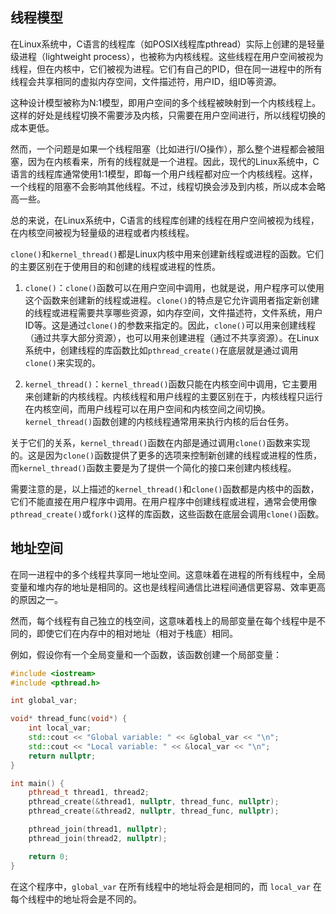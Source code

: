 ## 线程模型 
在Linux系统中，C语言的线程库（如POSIX线程库pthread）实际上创建的是轻量级进程（lightweight process），也被称为内核线程。这些线程在用户空间被视为线程，但在内核中，它们被视为进程。它们有自己的PID，但在同一进程中的所有线程会共享相同的虚拟内存空间，文件描述符，用户ID，组ID等资源。

这种设计模型被称为N:1模型，即用户空间的多个线程被映射到一个内核线程上。这样的好处是线程切换不需要涉及内核，只需要在用户空间进行，所以线程切换的成本更低。

然而，一个问题是如果一个线程阻塞（比如进行I/O操作），那么整个进程都会被阻塞，因为在内核看来，所有的线程就是一个进程。因此，现代的Linux系统中，C语言的线程库通常使用1:1模型，即每一个用户线程都对应一个内核线程。这样，一个线程的阻塞不会影响其他线程。不过，线程切换会涉及到内核，所以成本会略高一些。

总的来说，在Linux系统中，C语言的线程库创建的线程在用户空间被视为线程，在内核空间被视为轻量级的进程或者内核线程。

`clone()`和`kernel_thread()`都是Linux内核中用来创建新线程或进程的函数。它们的主要区别在于使用目的和创建的线程或进程的性质。

1. `clone()`：`clone()`函数可以在用户空间中调用，也就是说，用户程序可以使用这个函数来创建新的线程或进程。`clone()`的特点是它允许调用者指定新创建的线程或进程需要共享哪些资源，如内存空间，文件描述符，文件系统，用户ID等。这是通过`clone()`的参数来指定的。因此，`clone()`可以用来创建线程（通过共享大部分资源），也可以用来创建进程（通过不共享资源）。在Linux系统中，创建线程的库函数比如`pthread_create()`在底层就是通过调用`clone()`来实现的。

2. `kernel_thread()`：`kernel_thread()`函数只能在内核空间中调用，它主要用来创建新的内核线程。内核线程和用户线程的主要区别在于，内核线程只运行在内核空间，而用户线程可以在用户空间和内核空间之间切换。`kernel_thread()`函数创建的内核线程通常用来执行内核的后台任务。

关于它们的关系，`kernel_thread()`函数在内部是通过调用`clone()`函数来实现的。这是因为`clone()`函数提供了更多的选项来控制新创建的线程或进程的性质，而`kernel_thread()`函数主要是为了提供一个简化的接口来创建内核线程。

需要注意的是，以上描述的`kernel_thread()`和`clone()`函数都是内核中的函数，它们不能直接在用户程序中调用。在用户程序中创建线程或进程，通常会使用像`pthread_create()`或`fork()`这样的库函数，这些函数在底层会调用`clone()`函数。

## 地址空间
在同一进程中的多个线程共享同一地址空间。这意味着在进程的所有线程中，全局变量和堆内存的地址是相同的。这也是线程间通信比进程间通信更容易、效率更高的原因之一。

然而，每个线程有自己独立的栈空间，这意味着栈上的局部变量在每个线程中是不同的，即使它们在内存中的相对地址（相对于栈底）相同。

例如，假设你有一个全局变量和一个函数，该函数创建一个局部变量：

```cpp
#include <iostream>
#include <pthread.h>

int global_var;

void* thread_func(void*) {
    int local_var;
    std::cout << "Global variable: " << &global_var << "\n";
    std::cout << "Local variable: " << &local_var << "\n";
    return nullptr;
}

int main() {
    pthread_t thread1, thread2;
    pthread_create(&thread1, nullptr, thread_func, nullptr);
    pthread_create(&thread2, nullptr, thread_func, nullptr);

    pthread_join(thread1, nullptr);
    pthread_join(thread2, nullptr);

    return 0;
}
```

在这个程序中，`global_var` 在所有线程中的地址将会是相同的，而 `local_var` 在每个线程中的地址将会是不同的。
